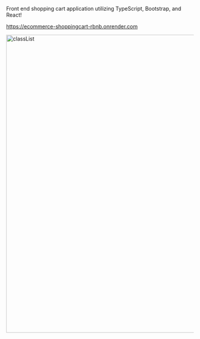 Front end shopping cart application utilizing TypeScript, Bootstrap, and React!

https://ecommerce-shoppingcart-rbnb.onrender.com

<img src="https://github.com/AuroraHusong/TS_shoppingCart/assets/90487267/37a44833-9a36-403f-926e-af900f0d4e6b" alt="classList" width="800" height="800">
